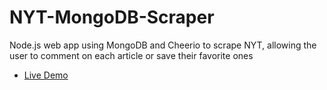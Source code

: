 # NYT-MongoDB-Scraper
Node.js web app using MongoDB and Cheerio to scrape NYT, allowing the user to comment on each article or save their favorite ones

- [Live Demo](https://serene-island-54529.herokuapp.com/)
